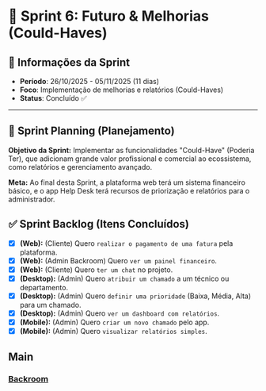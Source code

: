 # 🏁 Sprint 6: Futuro & Melhorias (Could-Haves)

## 📅 Informações da Sprint

- **Período**: 26/10/2025 - 05/11/2025 (11 dias)
- **Foco**: Implementação de melhorias e relatórios (Could-Haves)
- **Status**: Concluído ✅

---

## 🎯 Sprint Planning (Planejamento)

**Objetivo da Sprint:** Implementar as funcionalidades "Could-Have" (Poderia Ter), que adicionam grande valor profissional e comercial ao ecossistema, como relatórios e gerenciamento avançado.

**Meta:** Ao final desta Sprint, a plataforma web terá um sistema financeiro básico, e o app Help Desk terá recursos de priorização e relatórios para o administrador.

## ✅ Sprint Backlog (Itens Concluídos)

- [x] **(Web):** (Cliente) Quero `realizar o pagamento de uma fatura` pela plataforma.
- [x] **(Web):** (Admin Backroom) Quero `ver um painel financeiro`.
- [x] **(Web):** (Cliente) Quero `ter um chat` no projeto.
- [x] **(Desktop):** (Admin) Quero `atribuir um chamado` a um técnico ou departamento.
- [x] **(Desktop):** (Admin) Quero `definir uma prioridade` (Baixa, Média, Alta) para um chamado.
- [x] **(Desktop):** (Admin) Quero `ver um dashboard com relatórios`.
- [x] **(Mobile):** (Admin) Quero `criar um novo chamado` pelo app.
- [x] **(Mobile):** (Admin) Quero `visualizar relatórios simples`.

## Main

### [Backroom](https://github.com/CordeiroGente/Backroom/tree/main)
